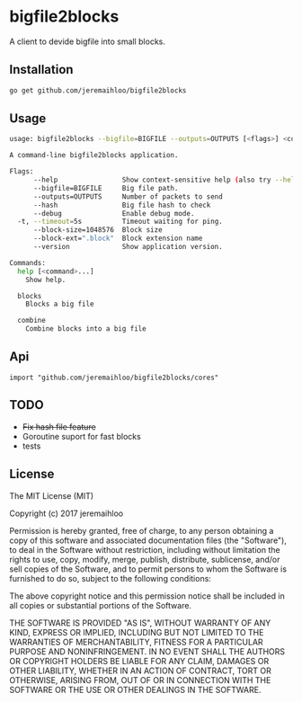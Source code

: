 # bigfile2blocks

A client to devide bigfile into small blocks.

## Installation

```bash
go get github.com/jeremaihloo/bigfile2blocks
```

## Usage

```bash
usage: bigfile2blocks --bigfile=BIGFILE --outputs=OUTPUTS [<flags>] <command> [<args> ...]

A command-line bigfile2blocks application.

Flags:
      --help                Show context-sensitive help (also try --help-long and --help-man).
      --bigfile=BIGFILE     Big file path.
      --outputs=OUTPUTS     Number of packets to send
      --hash                Big file hash to check
      --debug               Enable debug mode.
  -t, --timeout=5s          Timeout waiting for ping.
      --block-size=1048576  Block size
      --block-ext=".block"  Block extension name
      --version             Show application version.

Commands:
  help [<command>...]
    Show help.

  blocks
    Blocks a big file

  combine
    Combine blocks into a big file
```

## Api

```golang
import "github.com/jeremaihloo/bigfile2blocks/cores"
```

## TODO

- ~~Fix hash file feature~~
- Goroutine suport for fast blocks
- tests

## License

The MIT License (MIT)

Copyright (c) 2017 jeremaihloo

Permission is hereby granted, free of charge, to any person obtaining a copy
of this software and associated documentation files (the "Software"), to deal
in the Software without restriction, including without limitation the rights
to use, copy, modify, merge, publish, distribute, sublicense, and/or sell
copies of the Software, and to permit persons to whom the Software is
furnished to do so, subject to the following conditions:

The above copyright notice and this permission notice shall be included in
all copies or substantial portions of the Software.

THE SOFTWARE IS PROVIDED "AS IS", WITHOUT WARRANTY OF ANY KIND, EXPRESS OR
IMPLIED, INCLUDING BUT NOT LIMITED TO THE WARRANTIES OF MERCHANTABILITY,
FITNESS FOR A PARTICULAR PURPOSE AND NONINFRINGEMENT. IN NO EVENT SHALL THE
AUTHORS OR COPYRIGHT HOLDERS BE LIABLE FOR ANY CLAIM, DAMAGES OR OTHER
LIABILITY, WHETHER IN AN ACTION OF CONTRACT, TORT OR OTHERWISE, ARISING FROM,
OUT OF OR IN CONNECTION WITH THE SOFTWARE OR THE USE OR OTHER DEALINGS IN
THE SOFTWARE.